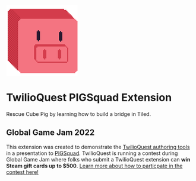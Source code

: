 ![Cube Pig's portrait](./images/conversations/cubepigPortrait.png)

# TwilioQuest PIGSquad Extension

Rescue Cube Pig by learning how to build a bridge in Tiled.


## Global Game Jam 2022

This extension was created to demonstrate the [TwilioQuest authoring tools](https://twilioquest.github.io/extension-docs/) in a presentation to [PIGSquad](https://pigsquad.com/). TwilioQuest is running a contest during Global Game Jam where folks who submit a TwilioQuest extension can **win Steam gift cards up to $500**. [Learn more about how to particpate in the contest here!](https://www.twilio.com/quest/twilioquest-ggj-2022)
